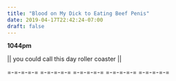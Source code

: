 ```yaml
---
title: "Blood on My Dick to Eating Beef Penis"
date: 2019-04-17T22:42:24-07:00
draft: false
---
```


**1044pm**

|| you could call this day roller coaster ||

=-=-=-=-= =-=-=-=-= =-=-=-=-= =-=-=-=-= =-=-=-=-=
